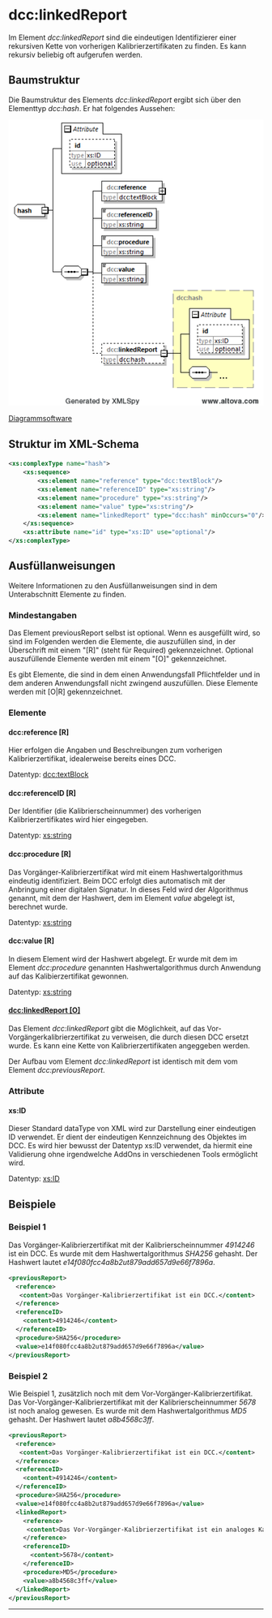 # dcc:linkedReport

Im Element *dcc:linkedReport* sind die eindeutigen Identifizierer einer rekursiven 
Kette von vorherigen Kalibrierzertifikaten zu finden. Es kann rekursiv beliebig oft 
aufgerufen werden.

## Baumstruktur

Die Baumstruktur des Elements *dcc:linkedReport* ergibt sich über den Elementtyp
*dcc:hash*. Er hat folgendes Aussehen:

<img src="../../images/hash.png" alt="hash" width="512" />

[Diagrammsoftware](../XSD_diagramviewer.md)

## Struktur im XML-Schema
```xml
<xs:complexType name="hash">
	<xs:sequence>
		<xs:element name="reference" type="dcc:textBlock"/>
		<xs:element name="referenceID" type="xs:string"/>
		<xs:element name="procedure" type="xs:string"/>
		<xs:element name="value" type="xs:string"/>
		<xs:element name="linkedReport" type="dcc:hash" minOccurs="0"/>
	</xs:sequence>
	<xs:attribute name="id" type="xs:ID" use="optional"/>
</xs:complexType>
```

## Ausfüllanweisungen

Weitere Informationen zu den Ausfüllanweisungen sind in dem Unterabschnitt Elemente
zu finden.

### Mindestangaben

Das Element previousReport selbst ist optional. Wenn es ausgefüllt wird, so sind 
im Folgenden werden die Elemente, die auszufüllen sind, in der Überschrift mit einem 
"[R]" (steht für Required) gekennzeichnet. Optional auszufüllende Elemente 
werden mit einem "[O]" gekennzeichnet. 

Es gibt Elemente, die sind in dem einen Anwendungsfall Pflichtfelder und in dem anderen 
Anwendungsfall nicht zwingend auszufüllen. Diese Elemente werden mit [O|R] gekennzeichnet.

### Elemente

#### dcc:reference [R]
Hier erfolgen die Angaben und Beschreibungen zum vorherigen Kalibrierzertifikat, 
idealerweise bereits eines DCC. 

Datentyp: [dcc:textBlock](../auxElements/textBlock.md)

#### dcc:referenceID [R]
Der Identifier (die Kalibrierscheinnummer) des vorherigen Kalibrierzertifikates 
wird hier eingegeben.

Datentyp: [xs:string](https://www.w3.org/TR/xmlschema-2/#string)

#### dcc:procedure [R]
Das Vorgänger-Kalibrierzertifikat wird mit einem Hashwertalgorithmus eindeutig 
identifiziert. Beim DCC erfolgt dies automatisch mit der Anbringung einer digitalen 
Signatur. In dieses Feld wird der Algorithmus genannt, mit dem der Hashwert, dem im 
Element *value* abgelegt ist, berechnet wurde.

Datentyp: [xs:string](https://www.w3.org/TR/xmlschema-2/#string)

#### dcc:value [R]
In diesem Element wird der Hashwert abgelegt. Er wurde mit dem im Element *dcc:procedure* 
genannten Hashwertalgorithmus durch Anwendung auf das Kalibierzertifikat gewonnen.

Datentyp: [xs:string](https://www.w3.org/TR/xmlschema-2/#string)

#### [dcc:linkedReport [O]](linkedReport.md)

Das Element  *dcc:linkedReport* gibt die Möglichkeit, auf das Vor-Vorgängerkalibrierzertifikat 
zu verweisen, die durch diesen DCC ersetzt wurde. Es kann eine Kette von 
Kalibrierzertifikaten angeggeben werden. 

Der Aufbau vom Element *dcc:linkedReport* ist identisch mit dem vom Element *dcc:previousReport*.

### Attribute

#### xs:ID
Dieser Standard dataType von XML wird zur Darstellung einer eindeutigen ID verwendet. Er 
dient der eindeutigen Kennzeichnung des Objektes im DCC. Es wird hier bewusst der Datentyp 
xs:ID verwendet, da hiermit eine Validierung ohne irgendwelche AddOns in verschiedenen 
Tools ermöglicht wird.

Datentyp: [xs:ID](https://www.w3.org/TR/xmlschema-2/#ID)

## Beispiele

### Beispiel 1
Das Vorgänger-Kalibrierzertifikat mit der Kalibrierscheinnummer *4914246* ist ein DCC. 
Es wurde mit dem Hashwertalgorithmus *SHA256* gehasht. Der Hashwert lautet 
*e14f080fcc4a8b2ut879add657d9e66f7896a*.

```xml
<previousReport>
  <reference>
   <content>Das Vorgänger-Kalibrierzertifikat ist ein DCC.</content>
  </reference>
  <referenceID>
    <content>4914246</content>
  </referenceID>
  <procedure>SHA256</procedure>
  <value>e14f080fcc4a8b2ut879add657d9e66f7896a</value>
</previousReport>
```
### Beispiel 2
Wie Beispiel 1, zusätzlich noch mit dem Vor-Vorgänger-Kalibrierzertifikat. Das 
Vor-Vorgänger-Kalibrierzertifikat mit der Kalibrierscheinnummer *5678* ist noch analog 
gewesen. Es wurde mit dem Hashwertalgorithmus *MD5* gehasht. Der Hashwert lautet 
*a8b4568c3ff*.
```xml
<previousReport>
  <reference>
   <content>Das Vorgänger-Kalibrierzertifikat ist ein DCC.</content>
  </reference>
  <referenceID>
    <content>4914246</content>
  </referenceID>
  <procedure>SHA256</procedure>
  <value>e14f080fcc4a8b2ut879add657d9e66f7896a</value>
  <linkedReport>
    <reference>
     <content>Das Vor-Vorgänger-Kalibrierzertifikat ist ein analoges Kalibrierzertifikat.</content>
    </reference>
    <referenceID>
      <content>5678</content>
    </referenceID>
    <procedure>MD5</procedure>
    <value>a8b4568c3ff</value>
  </linkedReport>
</previousReport>
```

----
[^1]: DIN EN ISO/IEC 17025:2018-03 General requirements for the competence of testing 
and calibration laboratories 